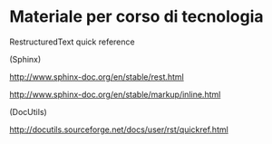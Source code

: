 Materiale per corso di tecnologia
=================================


RestructuredText quick reference

(Sphinx)

<http://www.sphinx-doc.org/en/stable/rest.html>

<http://www.sphinx-doc.org/en/stable/markup/inline.html>

(DocUtils)

<http://docutils.sourceforge.net/docs/user/rst/quickref.html>

